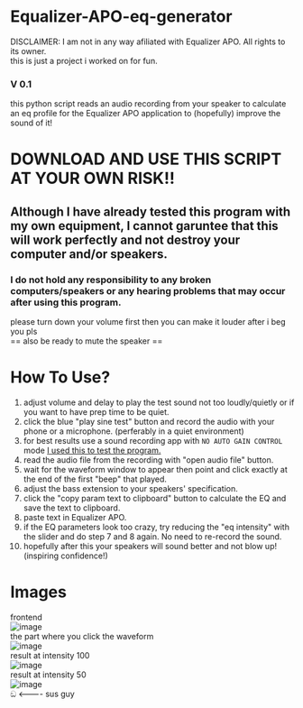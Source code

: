# Equalizer-APO-eq-generator
DISCLAIMER: I am not in any way afiliated with Equalizer APO. All rights to its owner.\
this is just a project i worked on for fun.
### V 0.1
this python script reads an audio recording from your speaker to calculate an eq profile for the Equalizer APO application to (hopefully) improve the sound of it!

#
# DOWNLOAD AND USE THIS SCRIPT AT YOUR OWN RISK!!
## Although I have already tested this program with my own equipment, I cannot garuntee that this will work perfectly and not destroy your computer and/or speakers.
### I do not hold any responsibility to any broken computers/speakers or any hearing problems that may occur after using this program.
please turn down your volume first then you can make it louder after i beg you pls\
== also be ready to mute the speaker ==
#

# How To Use?
1. adjust volume and delay to play the test sound not too loudly/quietly or if you want to have prep time to be quiet.
2. click the blue "play sine test" button and record the audio with your phone or a microphone. (perferably in a quiet environment)
3. for best results use a sound recording app with `NO AUTO GAIN CONTROL` mode [I used this to test the program.](https://play.google.com/store/apps/details?id=com.hardcodedjoy.soundrecorder)
4. read the audio file from the recording with "open audio file" button.
5. wait for the waveform window to appear then point and click exactly at the end of the first "beep" that played.
6. adjust the bass extension to your speakers' specification.
7. click the "copy param text to clipboard" button to calculate the EQ and save the text to clipboard.
8. paste text in Equalizer APO.
9. if the EQ parameters look too crazy, try reducing the "eq intensity" with the slider and do step 7 and 8 again. No need to re-record the sound.
10. hopefully after this your speakers will sound better and not blow up! (inspiring confidence!)

# Images
frontend\
![image](https://github.com/nammonman/Equalizer-APO-eq-generator/assets/110343092/ddec5eaa-f501-425b-8f2a-9b13e16a08da)\
the part where you click the waveform\
![image](https://github.com/nammonman/Equalizer-APO-eq-generator/assets/110343092/c9dfa2ec-86df-4089-bc08-2d5dfcd8a0ad)\
result at intensity 100\
![image](https://github.com/nammonman/Equalizer-APO-eq-generator/assets/110343092/90a25de4-43f6-4f49-a23f-0c551465e83f)\
result at intensity 50\
![image](https://github.com/nammonman/Equalizer-APO-eq-generator/assets/110343092/437dcc65-6eeb-4072-9bea-7b320f50ac9a)\
ඞ <---- sus guy
